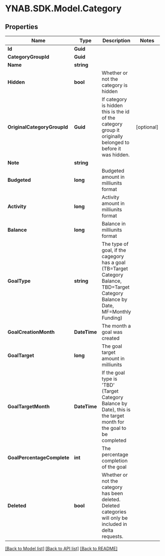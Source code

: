 # YNAB.SDK.Model.Category
## Properties

Name | Type | Description | Notes
------------ | ------------- | ------------- | -------------
**Id** | **Guid** |  | 
**CategoryGroupId** | **Guid** |  | 
**Name** | **string** |  | 
**Hidden** | **bool** | Whether or not the category is hidden | 
**OriginalCategoryGroupId** | **Guid** | If category is hidden this is the id of the category group it originally belonged to before it was hidden. | [optional] 
**Note** | **string** |  | 
**Budgeted** | **long** | Budgeted amount in milliunits format | 
**Activity** | **long** | Activity amount in milliunits format | 
**Balance** | **long** | Balance in milliunits format | 
**GoalType** | **string** | The type of goal, if the cagegory has a goal (TB&#x3D;Target Category Balance, TBD&#x3D;Target Category Balance by Date, MF&#x3D;Monthly Funding) | 
**GoalCreationMonth** | **DateTime** | The month a goal was created | 
**GoalTarget** | **long** | The goal target amount in milliunits | 
**GoalTargetMonth** | **DateTime** | If the goal type is &#39;TBD&#39; (Target Category Balance by Date), this is the target month for the goal to be completed | 
**GoalPercentageComplete** | **int** | The percentage completion of the goal | 
**Deleted** | **bool** | Whether or not the category has been deleted.  Deleted categories will only be included in delta requests. | 

[[Back to Model list]](../README.md#documentation-for-models) [[Back to API list]](../README.md#documentation-for-api-endpoints) [[Back to README]](../README.md)

